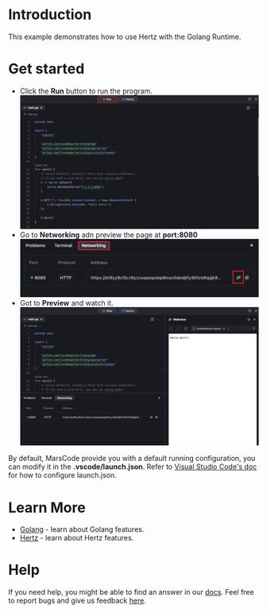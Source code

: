 # Introduction

This example demonstrates how to use Hertz with the Golang Runtime.

# Get started

- Click the **Run** button to run the program.
  ![Run](../../images/native_golang_hertz/run.png)
- Go to **Networking** adn preview the page at **port:8080**
  ![Run](../../images/native_golang_hertz/cloud_port.png)
- Got to **Preview** and watch it.
  ![Preview](../../images/native_golang_hertz/preview.png)

By default, MarsCode provide you with a default running configuration, you can modify it in the **.vscode/launch.json**. Refer to [Visual Studio Code's doc](https://code.visualstudio.com/docs/editor/debugging) for how to configure launch.json.

# Learn More

- [Golang](https://go.dev/learn/) - learn about Golang features.
- [Hertz](https://www.cloudwego.io/docs/hertz/) - learn about Hertz features.

# Help

If you need help, you might be able to find an answer in our [docs](https://docs.marscode.com/). Feel free to report bugs and give us feedback [here](https://discord.gg/qtVMXEDbRw).

